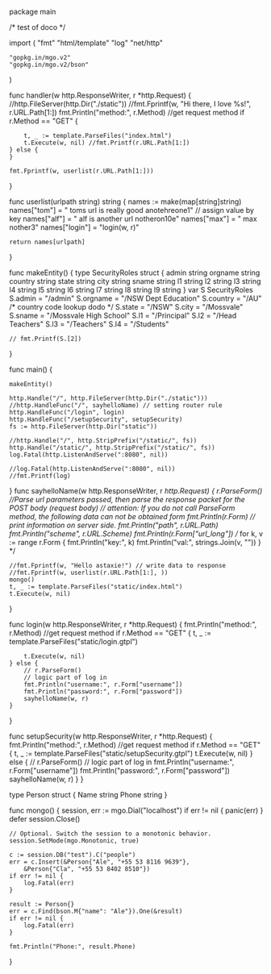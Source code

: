 package main

/* test of doco */

import (
	"fmt"
	"html/template"
	"log"
	"net/http"

	"gopkg.in/mgo.v2"
	"gopkg.in/mgo.v2/bson"
)

func handler(w http.ResponseWriter, r *http.Request) {
	//http.FileServer(http.Dir("./static"))
	//fmt.Fprintf(w, "Hi there, I love %s!", r.URL.Path[1:])
	fmt.Println("method:", r.Method) //get request method
	if r.Method == "GET" {

		t, _ := template.ParseFiles("index.html")
		t.Execute(w, nil) //fmt.Printf(r.URL.Path[1:])
	} else {
	}

	fmt.Fprintf(w, userlist(r.URL.Path[1:]))

}

func userlist(urlpath string) string {
	names := make(map[string]string)
	names["tom"] = "   toms url is really good anotehreone1" // assign value by key
	names["alf"] = "   alf is another url notheron10e"
	names["max"] = "    max nother3"
	names["login"] = "login(w, r)"

	return names[urlpath]

}

func makeEntity() {
	type SecurityRoles struct {
		admin   string
		orgname string
		country string
		state   string
		city    string
		sname   string
		l1      string
		l2      string
		l3      string
		l4      string
		l5      string
		l6      string
		l7      string
		l8      string
		l9      string
	}
	var S SecurityRoles
	S.admin = "/admin"
	S.orgname = "/NSW Dept Education"
	S.country = "/AU" /* country code lookup dodo */
	S.state = "/NSW"
	S.city = "/Mossvale"
	S.sname = "/Mossvale High School"
	S.l1 = "/Principal"
	S.l2 = "/Head Teachers"
	S.l3 = "/Teachers"
	S.l4 = "/Students"

	// fmt.Printf(S.[2])
}

func main() {

	makeEntity()

	http.Handle("/", http.FileServer(http.Dir("./static")))
	//http.HandleFunc("/", sayhelloName) // setting router rule
	http.HandleFunc("/login", login)
	http.HandleFunc("/setupSecurity", setupSecurity)
	fs := http.FileServer(http.Dir("static"))

	//http.Handle("/", http.StripPrefix("/static/", fs))
	http.Handle("/static/", http.StripPrefix("/static/", fs))
	log.Fatal(http.ListenAndServe(":8080", nil))

	//log.Fatal(http.ListenAndServe(":8080", nil))
	//fmt.Printf(log)
}
func sayhelloName(w http.ResponseWriter, r *http.Request) {
	r.ParseForm() //Parse url parameters passed, then parse the response packet for the POST body (request body)
	// attention: If you do not call ParseForm method, the following data can not be obtained form
	fmt.Println(r.Form) // print information on server side.
	fmt.Println("path", r.URL.Path)
	fmt.Println("scheme", r.URL.Scheme)
	fmt.Println(r.Form["url_long"])
	/*
		 for k, v := range r.Form {
			fmt.Println("key:", k)
			fmt.Println("val:", strings.Join(v, ""))
		}
	*/

	//fmt.Fprintf(w, "Hello astaxie!") // write data to response
	//fmt.Fprintf(w, userlist(r.URL.Path[1:], ))
	mongo()
	t, _ := template.ParseFiles("static/index.html")
	t.Execute(w, nil)
}

func login(w http.ResponseWriter, r *http.Request) {
	fmt.Println("method:", r.Method) //get request method
	if r.Method == "GET" {
		t, _ := template.ParseFiles("static/login.gtpl")

		t.Execute(w, nil)
	} else {
		// r.ParseForm()
		// logic part of log in
		fmt.Println("username:", r.Form["username"])
		fmt.Println("password:", r.Form["password"])
		sayhelloName(w, r)
	}
}

func setupSecurity(w http.ResponseWriter, r *http.Request) {
	fmt.Println("method:", r.Method) //get request method
	if r.Method == "GET" {
		t, _ := template.ParseFiles("static/setupSecurity.gtpl")
		t.Execute(w, nil)
	} else {
		//	r.ParseForm()
		// logic part of log in
		fmt.Println("username:", r.Form["username"])
		fmt.Println("password:", r.Form["password"])
		sayhelloName(w, r)
	}
}

type Person struct {
	Name  string
	Phone string
}

func mongo() {
	session, err := mgo.Dial("localhost")
	if err != nil {
		panic(err)
	}
	defer session.Close()

	// Optional. Switch the session to a monotonic behavior.
	session.SetMode(mgo.Monotonic, true)

	c := session.DB("test").C("people")
	err = c.Insert(&Person{"Ale", "+55 53 8116 9639"},
		&Person{"Cla", "+55 53 8402 8510"})
	if err != nil {
		log.Fatal(err)
	}

	result := Person{}
	err = c.Find(bson.M{"name": "Ale"}).One(&result)
	if err != nil {
		log.Fatal(err)
	}

	fmt.Println("Phone:", result.Phone)
}
